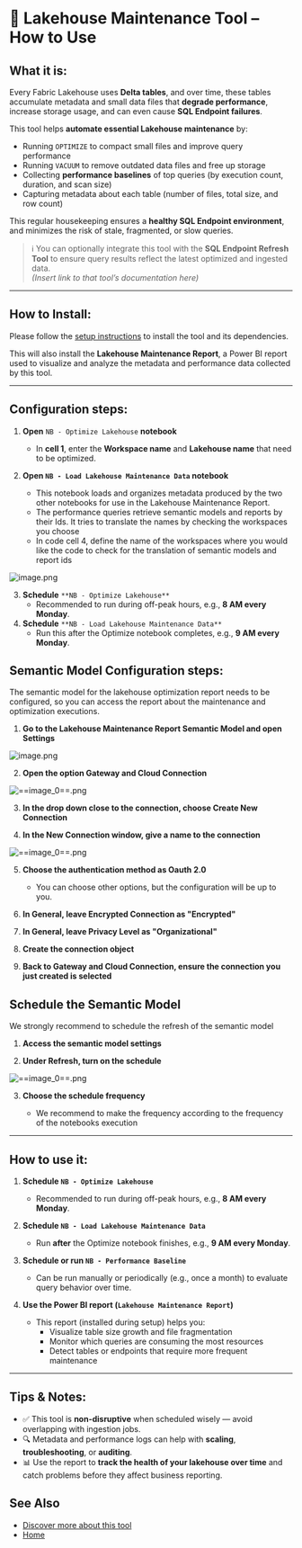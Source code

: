 # 🧹 Lakehouse Maintenance Tool – How to Use

## **What it is:**

Every Fabric Lakehouse uses **Delta tables**, and over time, these tables accumulate metadata and small data files that **degrade performance**, increase storage usage, and can even cause **SQL Endpoint failures**.

This tool helps **automate essential Lakehouse maintenance** by:
- Running `OPTIMIZE` to compact small files and improve query performance
- Running `VACUUM` to remove outdated data files and free up storage
- Collecting **performance baselines** of top queries (by execution count, duration, and scan size)
- Capturing metadata about each table (number of files, total size, and row count)

This regular housekeeping ensures a **healthy SQL Endpoint environment**, and minimizes the risk of stale, fragmented, or slow queries.

> ℹ️ You can optionally integrate this tool with the **SQL Endpoint Refresh Tool** to ensure query results reflect the latest optimized and ingested data.  
> _(Insert link to that tool’s documentation here)_

---

## **How to Install:**

Please follow the [setup instructions](../Setup) to install the tool and its dependencies.

This will also install the **Lakehouse Maintenance Report**, a Power BI report used to visualize and analyze the metadata and performance data collected by this tool.

---

## **Configuration steps:**

1. **Open** `NB - Optimize Lakehouse` **notebook**

    *   In **cell 1**, enter the **Workspace name** and **Lakehouse name** that need to be optimized.

2. **Open `NB - Load Lakehouse Maintenance Data` notebook**  
   - This notebook loads and organizes metadata produced by the two other notebooks for use in the Lakehouse Maintenance Report.
   - The performance queries retrieve semantic models and reports by their Ids. It tries to translate the names by checking the workspaces you choose
   - In code cell 4, define the name of the workspaces where you would like the code to check for the translation of semantic models and report ids

![image.png](../images/image-fb9c759e-ebcd-4dc2-9d94-826152c329b9.png)


3.  **Schedule** `**NB - Optimize Lakehouse**`
    *   Recommended to run during off-peak hours, e.g., **8 AM every Monday**.
4.  **Schedule** `**NB - Load Lakehouse Maintenance Data**`
    *   Run this after the Optimize notebook completes, e.g., **9 AM every Monday**.

## **Semantic Model Configuration steps:**

The semantic model for the lakehouse optimization report needs to be configured, so you can access the report about the maintenance and optimization executions.

1. **Go to the Lakehouse Maintenance Report Semantic Model and open Settings**

![image.png](../images/image-e5826b42-ab02-46db-bb0c-81ec58bf49a2.png)

2. **Open the option Gateway and Cloud Connection**

![==image_0==.png](../images/==image_0==-e99eb38d-8ec2-4692-bf52-97e1467a9641.png) 

3. **In the drop down close to the connection, choose Create New Connection**

4. **In the New Connection window, give a name to the connection**

![==image_0==.png](../images/==image_0==-238672fb-82ad-4671-ad05-bfdeba41f4ed.png) 

5. **Choose the authentication method as Oauth 2.0**
 
    - You can choose other options, but the configuration will be up to you.

6. **In General, leave Encrypted Connection as "Encrypted"**

7. **In General, leave Privacy Level as "Organizational"**

8. **Create the connection object**

9. **Back to Gateway and Cloud Connection, ensure the connection you just created is selected**

## **Schedule the Semantic Model**

We strongly recommend to schedule the refresh of the semantic model

1. **Access the semantic model settings**

2. **Under Refresh, turn on the schedule**

![==image_0==.png](../images/==image_0==-093a7463-b8e2-461b-87f1-e0bc88a7cfb5.png) 

3. **Choose the schedule frequency**

    - We recommend to make the frequency according to the frequency of the notebooks execution

---

## **How to use it:**

1. **Schedule `NB - Optimize Lakehouse`**  
   - Recommended to run during off-peak hours, e.g., **8 AM every Monday**.

2. **Schedule `NB - Load Lakehouse Maintenance Data`**  
   - Run **after** the Optimize notebook finishes, e.g., **9 AM every Monday**.

3. **Schedule or run `NB - Performance Baseline`**  
   - Can be run manually or periodically (e.g., once a month) to evaluate query behavior over time.

4. **Use the Power BI report (`Lakehouse Maintenance Report`)**  
   - This report (installed during setup) helps you:
     - Visualize table size growth and file fragmentation
     - Monitor which queries are consuming the most resources
     - Detect tables or endpoints that require more frequent maintenance

---

## **Tips & Notes:**

- ✅ This tool is **non-disruptive** when scheduled wisely — avoid overlapping with ingestion jobs.
- 🔍 Metadata and performance logs can help with **scaling**, **troubleshooting**, or **auditing**.
- 📊 Use the report to **track the health of your lakehouse over time** and catch problems before they affect business reporting.

## **See Also**

- [Discover more about this tool](../Onyx-Tools/lakehouse-maintenance)
- [Home](../Setup)
